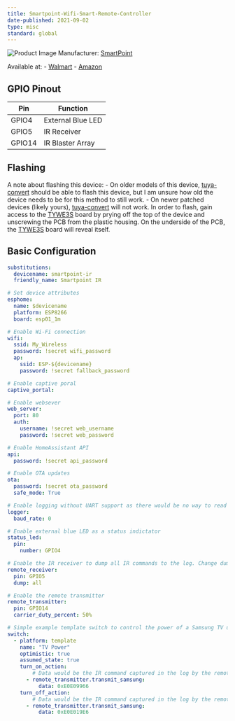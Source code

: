 ```yaml
---
title: Smartpoint-Wifi-Smart-Remote-Controller
date-published: 2021-09-02
type: misc
standard: global
---
```


![Product Image](/Smartpoint-Wifi-Smart-Remote-Controller.jpg "Product Image")
Manufacturer: [SmartPoint](https://www.smartpointco.com/product-page/smart-wifi-remote-control)

Available at:
    - [Walmart](https://www.walmart.com/ip/Smartpoint-Wifi-Smart-Remote-Controller-Compatible-with-Alexa-and-Google-Assistant-Hands-Free-Voice-Control/824016383)
    - [Amazon](https://www.amazon.com/dp/B08NFBJCSQ/)

## GPIO Pinout

| Pin    | Function            |
| ------ | ------------------- |
| GPIO4  | External Blue LED   |
| GPIO5  | IR Receiver         |
| GPIO14 | IR Blaster Array    |

## Flashing

A note about flashing this device:
    - On older models of this device, [tuya-convert](https://www.esphome-devices.com/guides/tuya-convert/) should be able to flash this device, but I am unsure how old the device needs to be for this method to still work.
    - On newer patched devices (likely yours), [tuya-convert](https://www.esphome-devices.com/guides/tuya-convert/) will not work. In order to flash, gain access to the [TYWE3S](https://tasmota.github.io/docs/Pinouts/#tywe3s) board by prying off the top of the device and unscrewing the PCB from the plastic housing. On the underside of the PCB, the [TYWE3S](https://tasmota.github.io/docs/Pinouts/#tywe3s) board will reveal itself.

## Basic Configuration

```yaml
substitutions:
  devicename: smartpoint-ir
  friendly_name: Smartpoint IR

# Set device attributes
esphome:
  name: $devicename
  platform: ESP8266
  board: esp01_1m

# Enable Wi-Fi connection
wifi:
  ssid: My_Wireless
  password: !secret wifi_password
  ap:
    ssid: ESP-${devicename}
    password: !secret fallback_password

# Enable captive poral
captive_portal:

# Enable websever
web_server:
  port: 80
  auth:
    username: !secret web_username
    password: !secret web_password

# Enable HomeAssistant API
api:
  password: !secret api_password

# Enable OTA updates
ota:
  password: !secret ota_password
  safe_mode: True

# Enable logging without UART support as there would be no way to read it
logger:
  baud_rate: 0

# Enable external blue LED as a status indictator
status_led:
  pin:
    number: GPIO4

# Enable the IR receiver to dump all IR commands to the log. Change dump type to your capture remote type. Use the captured IR command to replicate that IR command. You can disable this part when you aren't capturing IR command data.
remote_receiver:
  pin: GPIO5
  dump: all

# Enable the remote transmitter
remote_transmitter:
  pin: GPIO14
  carrier_duty_percent: 50%

# Simple example template switch to control the power of a Samsung TV using IR commands
switch:
  - platform: template
    name: "TV Power"
    optimistic: true
    assumed_state: true
    turn_on_action:
        # Data would be the IR command captured in the log by the remote receiver
      - remote_transmitter.transmit_samsung:
          data: 0xE0E09966
    turn_off_action:
        # Data would be the IR command captured in the log by the remote receiver
      - remote_transmitter.transmit_samsung:
          data: 0xE0E019E6

```
